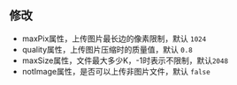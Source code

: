 ## 修改

- maxPix属性，上传图片最长边的像素限制，默认 `1024`
- quality属性，上传图片压缩时的质量值，默认 `0.8`
- maxSize属性，文件最大多少K，-1时表示不限制，默认`2048`
- notImage属性，是否可以上传非图片文件，默认 `false`
